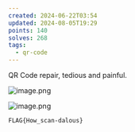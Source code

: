 ```yaml
---
created: 2024-06-22T03:54
updated: 2024-08-05T19:29
points: 140
solves: 268
tags:
  - qr-code
---
```


QR Code repair, tedious and painful.

![image.png](https://res.cloudinary.com/kumonochisanaka/image/upload/v1719042884/2024/06/1db0138b0310100532ad2762b20a6935.png)

![image.png](https://res.cloudinary.com/kumonochisanaka/image/upload/v1719042872/2024/06/b60a49e3731f3014c5c1988e769c7465.png)

```flag
FLAG{How_scan-dalous}
```
